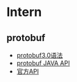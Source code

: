 # Intern
## protobuf
* [protobuf3.0语法](https://blog.csdn.net/u011518120/article/details/54604615)
* [protobuf JAVA API](https://my.oschina.net/pierrecai/blog/1329878)
* [官方API](https://developers.google.com/protocol-buffers/docs/reference/overview)


